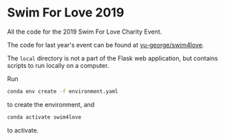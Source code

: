 # Swim For Love 2019

All the code for the 2019 Swim For Love Charity Event.

The code for last year's event can be found at [yu-george/swim4love](https://github.com/yu-george/swim4love).

The `local` directory is not a part of the Flask web application, but contains scripts to run locally on a computer.

Run
```sh
conda env create -f environment.yaml
```
to create the environment, and
```sh
conda activate swim4love
```
to activate.
